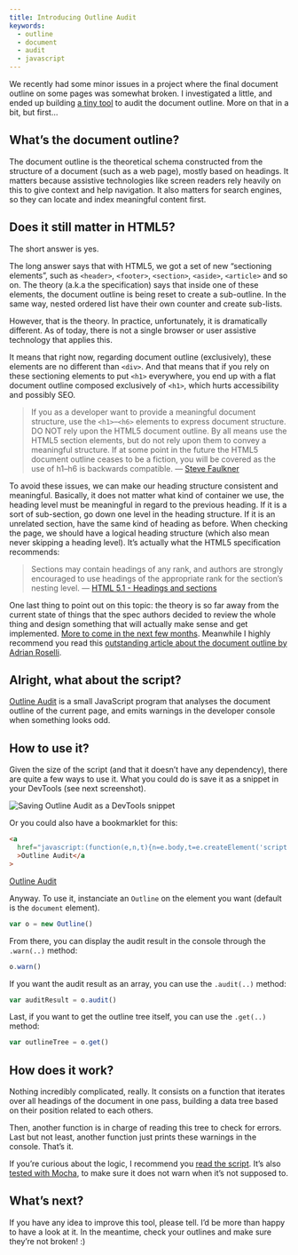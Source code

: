 ```yaml
---
title: Introducing Outline Audit
keywords:
  - outline
  - document
  - audit
  - javascript
---
```


We recently had some minor issues in a project where the final document outline on some pages was somewhat broken. I investigated a little, and ended up building [a tiny tool](https://github.com/edenspiekermann/outline-audit) to audit the document outline. More on that in a bit, but first…

## What’s the document outline?

The document outline is the theoretical schema constructed from the structure of a document (such as a web page), mostly based on headings. It matters because assistive technologies like screen readers rely heavily on this to give context and help navigation. It also matters for search engines, so they can locate and index meaningful content first.

## Does it still matter in HTML5?

The short answer is yes.

The long answer says that with HTML5, we got a set of new “sectioning elements”, such as `<header>`, `<footer>`, `<section>`, `<aside>`, `<article>` and so on. The theory (a.k.a the specification) says that inside one of these elements, the document outline is being reset to create a sub-outline. In the same way, nested ordered list have their own counter and create sub-lists.

However, that is the theory. In practice, unfortunately, it is dramatically different. As of today, there is not a single browser or user assistive technology that applies this.

It means that right now, regarding document outline (exclusively), these elements are no different than `<div>`. And that means that if you rely on these sectioning elements to put `<h1>` everywhere, you end up with a flat document outline composed exclusively of `<h1>`, which hurts accessibility and possibly SEO.

> If you as a developer want to provide a meaningful document structure, use the `<h1>`–`<h6>` elements to express document structure. DO NOT rely upon the HTML5 document outline. By all means use the HTML5 section elements, but do not rely upon them to convey a meaningful structure. If at some point in the future the HTML5 document outline ceases to be a fiction, you will be covered as the use of h1–h6 is backwards compatible. — [Steve Faulkner](http://blog.paciellogroup.com/2013/10/html5-document-outline/)

To avoid these issues, we can make our heading structure consistent and meaningful. Basically, it does not matter what kind of container we use, the heading level must be meaningful in regard to the previous heading. If it is a sort of sub-section, go down one level in the heading structure. If it is an unrelated section, have the same kind of heading as before. When checking the page, we should have a logical heading structure (which also mean never skipping a heading level). It’s actually what the HTML5 specification recommends:

> Sections may contain headings of any rank, and authors are strongly encouraged to use headings of the appropriate rank for the section’s nesting level. — [HTML 5.1 - Headings and sections](http://w3c.github.io/html/sections.html#headings-and-sections)

One last thing to point out on this topic: the theory is so far away from the current state of things that the spec authors decided to review the whole thing and design something that will actually make sense and get implemented. [More to come in the next few months](https://github.com/w3c/html/issues/33). Meanwhile I highly recommend you read this [outstanding article about the document outline by Adrian Roselli](http://adrianroselli.com/2013/12/the-truth-about-truth-about-multiple-h1.html).

## Alright, what about the script?

[Outline Audit](https://github.com/edenspiekermann/outline-audit) is a small JavaScript program that analyses the document outline of the current page, and emits warnings in the developer console when something looks odd.

## How to use it?

Given the size of the script (and that it doesn’t have any dependency), there are quite a few ways to use it. What you could do is save it as a snippet in your DevTools (see next screenshot).

![Saving Outline Audit as a DevTools snippet](http://i.imgur.com/2kDj2ZI.png)

Or you could also have a bookmarklet for this:

```html
<a
  href="javascript:(function(e,n,t){n=e.body,t=e.createElement('script'),t.src='https://cdn.rawgit.com/edenspiekermann/outline-audit/master/index.js',t.async=!0,t.onload=function(){new Outline().warn()},n.appendChild(t)}(document));"
  >Outline Audit</a
>
```

<a href="javascript:(function(e,n,t){n=e.body,t=e.createElement('script'),t.src='https://cdn.rawgit.com/edenspiekermann/outline-audit/master/index.js',t.async=!0,t.onload=function(){new Outline().warn()},n.appendChild(t)}(document));">Outline Audit</a>

Anyway. To use it, instanciate an `Outline` on the element you want (default is the `document` element).

```js
var o = new Outline()
```

From there, you can display the audit result in the console through the `.warn(..)` method:

```js
o.warn()
```

If you want the audit result as an array, you can use the `.audit(..)` method:

```js
var auditResult = o.audit()
```

Last, if you want to get the outline tree itself, you can use the `.get(..)` method:

```js
var outlineTree = o.get()
```

## How does it work?

Nothing incredibly complicated, really. It consists on a function that iterates over all headings of the document in one pass, building a data tree based on their position related to each others.

Then, another function is in charge of reading this tree to check for errors. Last but not least, another function just prints these warnings in the console. That’s it.

If you’re curious about the logic, I recommend you [read the script](https://github.com/edenspiekermann/outline-audit/blob/master/index.js). It’s also [tested with Mocha](https://github.com/edenspiekermann/outline-audit/tree/master/tests), to make sure it does not warn when it’s not supposed to.

## What’s next?

If you have any idea to improve this tool, please tell. I’d be more than happy to have a look at it. In the meantime, check your outlines and make sure they’re not broken! :)
